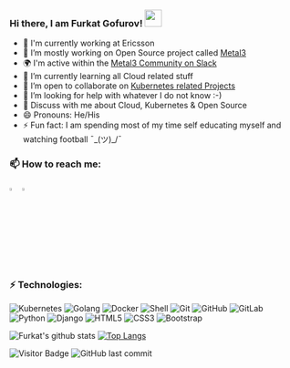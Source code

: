 ### Hi there, I am Furkat Gofurov! <img src="https://raw.githubusercontent.com/aemmadi/aemmadi/master/wave.gif" width="30px">

- 🏢 I'm currently working at Ericsson
- 🔭 I’m mostly working on Open Source project called [Metal3](http://metal3.io/)
- 🌍 I'm active within the [Metal3 Community on Slack](https://kubernetes.slack.com/messages/CHD49TLE7)
- 🌱 I’m currently learning all Cloud related stuff
- 👯 I’m open to collaborate on [Kubernetes related Projects](https://github.com/metal3-io)
- 🤔 I’m looking for help with whatever I do not know :-)
- 💬 Discuss with me about Cloud, Kubernetes & Open Source
- 😄 Pronouns: He/His
- ⚡ Fun fact: I am spending most of my time self educating myself and watching football ¯\_(ツ)_/¯ 


### 📫 How to reach me:

[<img src="https://img.icons8.com/color/48/000000/linkedin.png" width="3.5%"/>](https://www.linkedin.com/in/furkatgofurov/)
<a href="mailto:furkat.gofurov@est.tech"> <img src="https://img.icons8.com/fluent/48/000000/gmail.png" width="3.5%"/> </a>


### ⚡ Technologies:

![Kubernetes](https://img.shields.io/badge/-Kubernetes-black?style=flat-square&logo=Kubernetes)
![Golang](https://img.shields.io/badge/-Go-blue?style=flat-square&logo=go)
![Docker](https://img.shields.io/badge/-Docker-black?style=flat-square&logo=docker)
![Shell](https://img.shields.io/badge/-Shell-311C87?style=flat-square&logo=shellscript)
![Git](https://img.shields.io/badge/-Git-black?style=flat-square&logo=git)
![GitHub](https://img.shields.io/badge/-GitHub-181717?style=flat-square&logo=github)
![GitLab](https://img.shields.io/badge/-GitLab-FCA121?style=flat-square&logo=gitlab)
![Python](https://img.shields.io/badge/-Python-black?style=flat-square&logo=Python)
![Django](https://img.shields.io/badge/-Django-darkgreen?style=flat-square&logo=Django)
![HTML5](https://img.shields.io/badge/-HTML5-E34F26?style=flat-square&logo=html5&logoColor=white)
![CSS3](https://img.shields.io/badge/-CSS3-1572B6?style=flat-square&logo=css3)
![Bootstrap](https://img.shields.io/badge/-Bootstrap-563D7C?style=flat-square&logo=bootstrap)


![Furkat's github stats](https://github-readme-stats.vercel.app/api?username=furkatgofurov7&show_icons=true&count_private=true&include_all_commits=true&theme=solarized-dark)
[![Top Langs](https://github-readme-stats.vercel.app/api/top-langs/?username=furkatgofurov7&layout=compact&theme=solarized-dark)](https://github.com/furkatgofurov7/github-readme-stats)

![Visitor Badge](https://visitor-badge.laobi.icu/badge?page_id=furkatgofurov7.furkatgofurov7)
![GitHub last commit](https://img.shields.io/github/last-commit/furkatgofurov7/furkatgofurov7)
